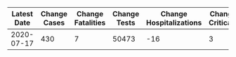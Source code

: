 | Latest Date | Change Cases | Change Fatalities | Change Tests | Change Hospitalizations | Change Criticals | Change Recoveries | Total Cases | Total Fatalities | Total Tests | Total Criticals | Total Recoveries |
| ----------- | ------------ | ----------------- | ------------ | ----------------------- | ---------------- | ----------------- | ----------- | ---------------- | ----------- | --------------- | ---------------- |
2020-07-17 |  430 |  7 |  50473 |  -16 |  3 |  204 |  111434 |  8873 |  3620912 |  62 |  96675